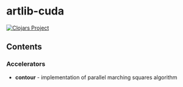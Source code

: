 # artlib-cuda
[![Clojars Project](https://img.shields.io/clojars/v/com.dedovic/artlib-cuda.svg)](https://clojars.org/com.dedovic/artlib-cuda)

## Contents
### Accelerators
- **contour** - implementation of parallel marching squares algorithm 
